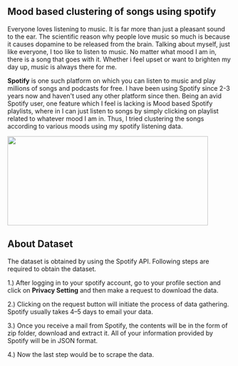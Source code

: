 ## Mood based clustering of songs using spotify

Everyone loves listening to music. It is far more than just a pleasant sound to the ear. The scientific reason why people love music so much is because it causes dopamine to be released from the brain. Talking about myself, just like everyone, I too like to listen to music. No matter what mood I am in, there is a song that goes with it. Whether i feel upset or want to brighten my day up, music is always there for me.

**Spotify** is one such platform on which you can listen to music and play millions of songs and podcasts for free. I have been using Spotify since 2-3 years now and haven't used any other platform since then. Being an avid Spotify user, one feature which I feel is lacking is Mood based Spotify playlists, where in I can just listen to songs by simply clicking on playlist related to whatever mood I am in. Thus, I tried clustering the songs according to various moods using my spotify listening data.


<img src="http://media.idownloadblog.com/wp-content/uploads/2016/06/Spotify_logo_horizontal_black.jpg" width="450" height="200">

## About Dataset
The dataset is obtained by using the Spotify API. Following steps are required to obtain the dataset. 

1.) After logging in to your spotify account, go to your profile section and click on **Privacy Setting** and then make a request to download the data.

2.) Clicking on the request button will initiate the process of data gathering. Spotify usually takes 4–5 days to email your data. 

3.) Once you receive a mail from Spotify, the contents will be in the form of zip folder, download and extract it. All of your information provided by Spotify will be in JSON format.

4.) Now the last step would be to scrape the data.
